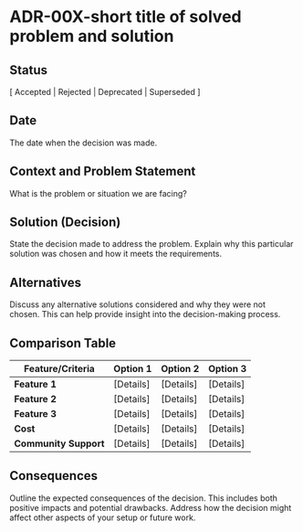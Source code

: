 # ADR-00X-short title of solved problem and solution

## Status
[ Accepted | Rejected | Deprecated | Superseded ]

## Date
The date when the decision was made.

## Context and Problem Statement
What is the problem or situation we are facing?

## Solution (Decision)
State the decision made to address the problem. Explain why this particular solution was chosen and how it meets the requirements.

## Alternatives
Discuss any alternative solutions considered and why they were not chosen. This can help provide insight into the decision-making process.

## Comparison Table
| Feature/Criteria | Option 1 | Option 2 | Option 3 |
|------------------|----------|----------|----------|
| **Feature 1**    | [Details] | [Details] | [Details] |
| **Feature 2**    | [Details] | [Details] | [Details] |
| **Feature 3**    | [Details] | [Details] | [Details] |
| **Cost**         | [Details] | [Details] | [Details] |
| **Community Support** | [Details] | [Details] | [Details] |

## Consequences
Outline the expected consequences of the decision. This includes both positive impacts and potential drawbacks. Address how the decision might affect other aspects of your setup or future work.

